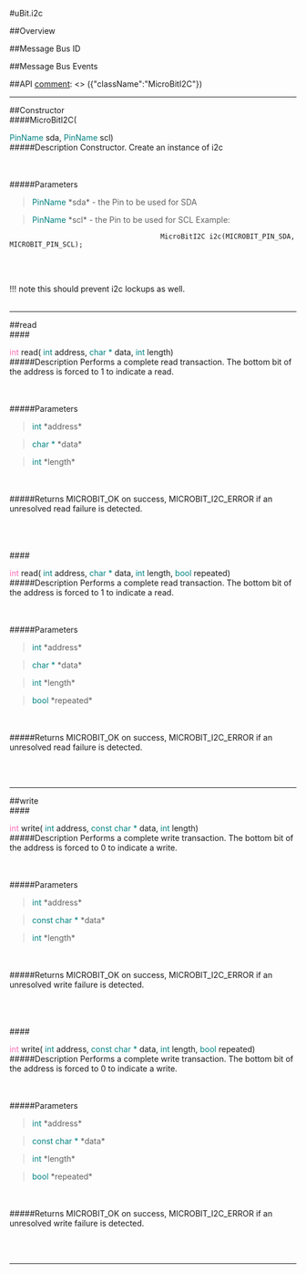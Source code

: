 #uBit.i2c

##Overview

##Message Bus ID

##Message Bus Events

##API
[comment]: <> ({"className":"MicroBitI2C"})
____
##Constructor
<br/>
####MicroBitI2C( <div style='color:#008080; display:inline-block'>PinName</div> sda,  <div style='color:#008080; display:inline-block'>PinName</div> scl)
<br/>
#####Description
Constructor. Create an instance of i2c
                

<br/><br/>
#####Parameters

>  <div style='color:#008080; display:inline-block'>PinName</div> *sda* - the Pin to be used for SDA 

>  <div style='color:#008080; display:inline-block'>PinName</div> *scl* - the Pin to be used for SCL Example:
                                 
                                     
                                         MicroBitI2C i2c(MICROBIT_PIN_SDA, MICROBIT_PIN_SCL); 
                                     
                                 
                            

<br/><br/>

!!! note
    this should prevent i2c lockups as well. 
<br/><br/>
____
##read
<br/>
####<div style='color:#FF69B4; display:inline-block'>int</div> read( <div style='color:#008080; display:inline-block'>int</div> address,  <div style='color:#008080; display:inline-block'>char *</div> data,  <div style='color:#008080; display:inline-block'>int</div> length)
<br/>
#####Description
Performs a complete read transaction. The bottom bit of the address is forced to 1 to indicate a read.

<br/><br/>
#####Parameters

>  <div style='color:#008080; display:inline-block'>int</div> *address*

>  <div style='color:#008080; display:inline-block'>char *</div> *data*

>  <div style='color:#008080; display:inline-block'>int</div> *length*

<br/><br/>
#####Returns
MICROBIT_OK on success, MICROBIT_I2C_ERROR if an unresolved read failure is detected. 

<br/><br/>
<br/>
####<div style='color:#FF69B4; display:inline-block'>int</div> read( <div style='color:#008080; display:inline-block'>int</div> address,  <div style='color:#008080; display:inline-block'>char *</div> data,  <div style='color:#008080; display:inline-block'>int</div> length,  <div style='color:#008080; display:inline-block'>bool</div> repeated)
<br/>
#####Description
Performs a complete read transaction. The bottom bit of the address is forced to 1 to indicate a read.

<br/><br/>
#####Parameters

>  <div style='color:#008080; display:inline-block'>int</div> *address*

>  <div style='color:#008080; display:inline-block'>char *</div> *data*

>  <div style='color:#008080; display:inline-block'>int</div> *length*

>  <div style='color:#008080; display:inline-block'>bool</div> *repeated*

<br/><br/>
#####Returns
MICROBIT_OK on success, MICROBIT_I2C_ERROR if an unresolved read failure is detected. 

<br/><br/>
____
##write
<br/>
####<div style='color:#FF69B4; display:inline-block'>int</div> write( <div style='color:#008080; display:inline-block'>int</div> address,  <div style='color:#008080; display:inline-block'>const char *</div> data,  <div style='color:#008080; display:inline-block'>int</div> length)
<br/>
#####Description
Performs a complete write transaction. The bottom bit of the address is forced to 0 to indicate a write.

<br/><br/>
#####Parameters

>  <div style='color:#008080; display:inline-block'>int</div> *address*

>  <div style='color:#008080; display:inline-block'>const char *</div> *data*

>  <div style='color:#008080; display:inline-block'>int</div> *length*

<br/><br/>
#####Returns
MICROBIT_OK on success, MICROBIT_I2C_ERROR if an unresolved write failure is detected. 

<br/><br/>
<br/>
####<div style='color:#FF69B4; display:inline-block'>int</div> write( <div style='color:#008080; display:inline-block'>int</div> address,  <div style='color:#008080; display:inline-block'>const char *</div> data,  <div style='color:#008080; display:inline-block'>int</div> length,  <div style='color:#008080; display:inline-block'>bool</div> repeated)
<br/>
#####Description
Performs a complete write transaction. The bottom bit of the address is forced to 0 to indicate a write.

<br/><br/>
#####Parameters

>  <div style='color:#008080; display:inline-block'>int</div> *address*

>  <div style='color:#008080; display:inline-block'>const char *</div> *data*

>  <div style='color:#008080; display:inline-block'>int</div> *length*

>  <div style='color:#008080; display:inline-block'>bool</div> *repeated*

<br/><br/>
#####Returns
MICROBIT_OK on success, MICROBIT_I2C_ERROR if an unresolved write failure is detected. 

<br/><br/>
____
[comment]: <> ({"end":"MicroBitI2C"})
